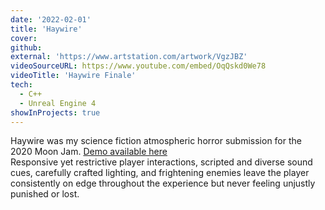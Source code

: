 ```yaml
---
date: '2022-02-01'
title: 'Haywire'
cover:
github:
external: 'https://www.artstation.com/artwork/VgzJBZ'
videoSourceURL: https://www.youtube.com/embed/OqQskd0We78
videoTitle: 'Haywire Finale'
tech:
  - C++
  - Unreal Engine 4
showInProjects: true
---
```


Haywire was my science fiction atmospheric horror submission for the 2020 Moon Jam. <a href="https://drive.google.com/file/d/1rwOtVybU68o4uXnEKV75pfpOh8FDyy1R/view?usp=sharing">Demo available here</a>  
Responsive yet restrictive player interactions, scripted and diverse sound cues, carefully crafted lighting, and frightening enemies leave the player consistently on edge throughout the experience but never feeling unjustly punished or lost.
